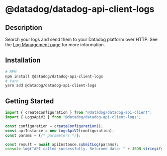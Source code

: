 # @datadog/datadog-api-client-logs

## Description

Search your logs and send them to your Datadog platform over HTTP. See the [Log Management page](https://docs.datadoghq.com/logs/) for more information.

## Installation

```sh
# NPM
npm install @datadog/datadog-api-client-logs
# Yarn
yarn add @datadog/datadog-api-client-logs
```

## Getting Started
```ts
import { createConfiguration } from "@datadog/datadog-api-client";
import { LogsApiV2 } from "@datadog/datadog-api-client-logs";

const configuration = createConfiguration();
const apiInstance = new LogsApiV2(configuration);
const params = {/* parameters */};

const result = await apiInstance.submitLog(params);
console.log("API called successfully. Returned data: " + JSON.stringify(result));
```